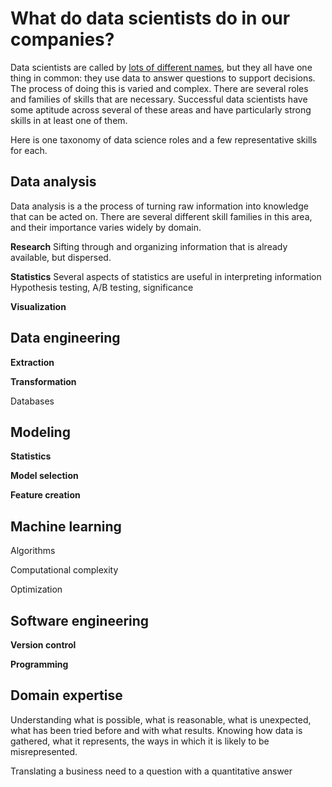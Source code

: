# What do data scientists do in our companies?

Data scientists are called by [lots of different names](terminology.md),
but they all have one thing in common: they use data to answer questions to support decisions.
The process of doing this is varied and complex.
There are several roles and families of skills that are necessary.
Successful data scientists have some aptitude across several of these areas
and have particularly strong skills in at least one of them.

Here is one taxonomy of data science roles and a few representative skills for each.


## Data analysis

Data analysis is a the process of turning raw information into knowledge that can be acted on. 
There are several different skill families in this area, and their importance varies widely by domain.

**Research**
Sifting through and organizing information that is already available, but dispersed.

**Statistics**
Several aspects of statistics are useful in interpreting information
Hypothesis testing, A/B testing, significance

**Visualization**




## Data engineering

**Extraction**

**Transformation**

Databases



## Modeling

**Statistics**

**Model selection**

**Feature creation**


## Machine learning

Algorithms

Computational complexity

Optimization


## Software engineering

**Version control**

**Programming**


## Domain expertise

Understanding what is possible, what is reasonable, what is unexpected, what has been tried before and with what results.
Knowing how data is gathered, what it represents, the ways in which it is likely to be misrepresented.

Translating a business need to a question with a quantitative answer


